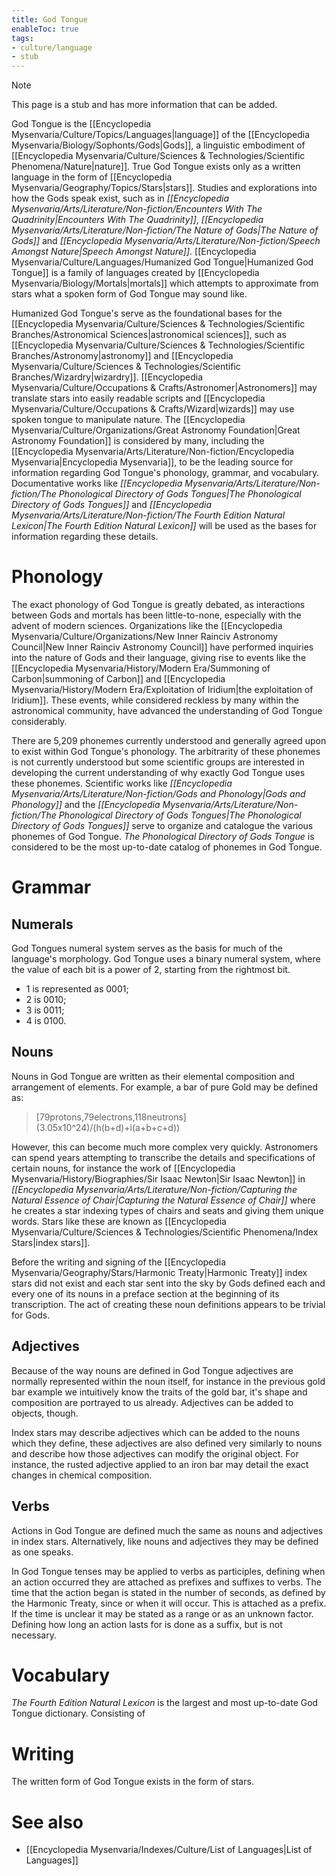 ```yaml
---
title: God Tongue
enableToc: true
tags:
- culture/language
- stub
---
```


> [!note]
> This page is a stub and has more information that can be added.

God Tongue is the [[Encyclopedia Mysenvaria/Culture/Topics/Languages|language]] of the [[Encyclopedia Mysenvaria/Biology/Sophonts/Gods|Gods]], a linguistic embodiment of [[Encyclopedia Mysenvaria/Culture/Sciences & Technologies/Scientific Phenomena/Nature|nature]]. True God Tongue exists only as a written language in the form of [[Encyclopedia Mysenvaria/Geography/Topics/Stars|stars]]. Studies and explorations into how the Gods speak exist, such as in *[[Encyclopedia Mysenvaria/Arts/Literature/Non-fiction/Encounters With The Quadrinity|Encounters With The Quadrinity]]*, *[[Encyclopedia Mysenvaria/Arts/Literature/Non-fiction/The Nature of Gods|The Nature of Gods]]* and *[[Encyclopedia Mysenvaria/Arts/Literature/Non-fiction/Speech Amongst Nature|Speech Amongst Nature]]*. [[Encyclopedia Mysenvaria/Culture/Languages/Humanized God Tongue|Humanized God Tongue]] is a family of languages created by [[Encyclopedia Mysenvaria/Biology/Mortals|mortals]] which attempts to approximate from stars what a spoken form of God Tongue may sound like.

Humanized God Tongue's serve as the foundational bases for the [[Encyclopedia Mysenvaria/Culture/Sciences & Technologies/Scientific Branches/Astronomical Sciences|astronomical sciences]], such as [[Encyclopedia Mysenvaria/Culture/Sciences & Technologies/Scientific Branches/Astronomy|astronomy]] and [[Encyclopedia Mysenvaria/Culture/Sciences & Technologies/Scientific Branches/Wizardry|wizardry]]. [[Encyclopedia Mysenvaria/Culture/Occupations & Crafts/Astronomer|Astronomers]] may translate stars into easily readable scripts and [[Encyclopedia Mysenvaria/Culture/Occupations & Crafts/Wizard|wizards]] may use spoken tongue to manipulate nature. The [[Encyclopedia Mysenvaria/Culture/Organizations/Great Astronomy Foundation|Great Astronomy Foundation]] is considered by many, including the [[Encyclopedia Mysenvaria/Arts/Literature/Non-fiction/Encyclopedia Mysenvaria|Encyclopedia Mysenvaria]], to be the leading source for information regarding God Tongue's phonology, grammar, and vocabulary. Documentative works like *[[Encyclopedia Mysenvaria/Arts/Literature/Non-fiction/The Phonological Directory of Gods Tongues|The Phonological Directory of Gods Tongues]]* and *[[Encyclopedia Mysenvaria/Arts/Literature/Non-fiction/The Fourth Edition Natural Lexicon|The Fourth Edition Natural Lexicon]]* will be used as the bases for information regarding these details.
# Phonology
The exact phonology of God Tongue is greatly debated, as interactions between Gods and mortals has been little-to-none, especially with the advent of modern sciences. Organizations like the [[Encyclopedia Mysenvaria/Culture/Organizations/New Inner Rainciv Astronomy Council|New Inner Rainciv Astronomy Council]] have performed inquiries into the nature of Gods and their language, giving rise to events like the [[Encyclopedia Mysenvaria/History/Modern Era/Summoning of Carbon|summoning of Carbon]] and [[Encyclopedia Mysenvaria/History/Modern Era/Exploitation of Iridium|the exploitation of Iridium]]. These events, while considered reckless by many within the astronomical community, have advanced the understanding of God Tongue considerably.

There are 5,209 phonemes currently understood and generally agreed upon to exist within God Tongue's phonology. The arbitrarity of these phonemes is not currently understood but some scientific groups are interested in developing the current understanding of why exactly God Tongue uses these phonemes. Scientific works like *[[Encyclopedia Mysenvaria/Arts/Literature/Non-fiction/Gods and Phonology|Gods and Phonology]]* and the *[[Encyclopedia Mysenvaria/Arts/Literature/Non-fiction/The Phonological Directory of Gods Tongues|The Phonological Directory of Gods Tongues]]* serve to organize and catalogue the various phonemes of God Tongue. *The Phonological Directory of Gods Tongue* is considered to be the most up-to-date catalog of phonemes in God Tongue.
# Grammar
## Numerals
God Tongues numeral system serves as the basis for much of the language's morphology. God Tongue uses a binary numeral system, where the value of each bit is a power of 2, starting from the rightmost bit.  
 - 1 is represented as 0001;
 - 2 is 0010;
 - 3 is 0011;
 - 4 is 0100.
## Nouns
Nouns in God Tongue are written as their elemental composition and arrangement of elements. For example, a bar of pure Gold may be defined as: 

> \[79protons,79electrons,118neutrons](3.05x10^24)/(h(b+d)+i(a+b+c+d))

However, this can become much more complex very quickly. Astronomers can spend years attempting to transcribe the details and specifications of certain nouns, for instance the work of [[Encyclopedia Mysenvaria/History/Biographies/Sir Isaac Newton|Sir Isaac Newton]] in *[[Encyclopedia Mysenvaria/Arts/Literature/Non-fiction/Capturing the Natural Essence of Chair|Capturing the Natural Essence of Chair]]* where he creates a star indexing types of chairs and seats and giving them unique words. Stars like these are known as [[Encyclopedia Mysenvaria/Culture/Sciences & Technologies/Scientific Phenomena/Index Stars|index stars]].

Before the writing and signing of the [[Encyclopedia Mysenvaria/Geography/Stars/Harmonic Treaty|Harmonic Treaty]] index stars did not exist and each star sent into the sky by Gods defined each and every one of its nouns in a preface section at the beginning of its transcription. The act of creating these noun definitions appears to be trivial for Gods.
## Adjectives
Because of the way nouns are defined in God Tongue adjectives are normally represented within the noun itself, for instance in the previous gold bar example we intuitively know the traits of the gold bar, it's shape and composition are portrayed to us already. Adjectives can be added to objects, though.

Index stars may describe adjectives which can be added to the nouns which they define, these adjectives are also defined very similarly to nouns and describe how those adjectives can modify the original object. For instance, the rusted adjective applied to an iron bar may detail the exact changes in chemical composition.
## Verbs
Actions in God Tongue are defined much the same as nouns and adjectives in index stars. Alternatively, like nouns and adjectives they may be defined as one speaks.

In God Tongue tenses may be applied to verbs as participles, defining when an action occurred they are attached as prefixes and suffixes to verbs. The time that the action began is stated in the number of seconds, as defined by the Harmonic Treaty, since or when it will occur. This is attached as a prefix. If the time is unclear it may be stated as a range or as an unknown factor. Defining how long an action lasts for is done as a suffix, but is not necessary.
# Vocabulary
*The Fourth Edition Natural Lexicon* is the largest and most up-to-date God Tongue dictionary. Consisting of 
# Writing
The written form of God Tongue exists in the form of stars.
# See also
- [[Encyclopedia Mysenvaria/Indexes/Culture/List of Languages|List of Languages]]